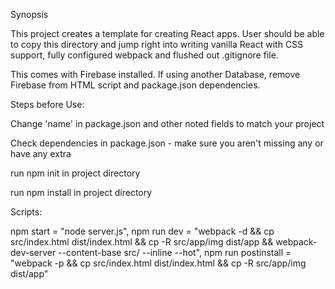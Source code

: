 Synopsis

This project creates a template for creating React apps. User should be able to copy this directory and jump right into writing vanilla React with CSS support, fully configured webpack and flushed out .gitignore file.

This comes with Firebase installed. If using another Database, remove Firebase from HTML script and package.json dependencies.

Steps before Use:

Change 'name' in package.json and other noted fields to match your project

Check dependencies in package.json - make sure you aren't missing any or have any extra

run npm init in project directory

run npm install in project directory


Scripts:

npm start = "node server.js",
npm run dev = "webpack -d && cp src/index.html dist/index.html && cp -R src/app/img dist/app && webpack-dev-server --content-base src/ --inline --hot",
npm run postinstall = "webpack -p && cp src/index.html dist/index.html && cp -R src/app/img dist/app"
